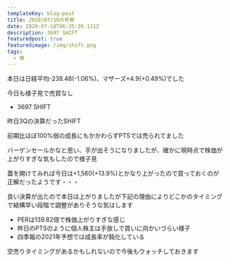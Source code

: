 ```yaml
---
templateKey: blog-post
title: 2020/07/10の考察
date: 2020-07-10T06:35:26.121Z
description: 3697 SHIFT
featuredpost: true
featuredimage: /img/shift.png
tags:
  - 株
---
```

本日は日経平均-238.48(-1.06%)、マザーズ+4.9(+0.49%)でした

今日も様子見で売買なし

* 3697 SHIFT

昨日3Qの決算だったSHIFT

前期比ほぼ100%弱の成長にもかかわらずPTSでは売られてました

バーゲンセールかなと思い、手が出そうになりましたが、確かに現時点で株価が上がりすぎな気もしたので様子見

蓋を開けてみれば今日は+1,560(+13.9%)とかなり上がったので買っておくのが正解だったようです・・・

良い決算が出たので本日は上がりましたが下記の理由によりどこかのタイミングで結構早い段階で調整がありそうな気はします

* PERは139.82倍で株価上がりすぎな感じ
* 昨日のPTSのように個人株主は手放しで買いに向かいづらい様子
* 四季報の2021年予想では成長率が鈍化している

空売りタイミングがあるかもしれないので今後もウォッチしておきます